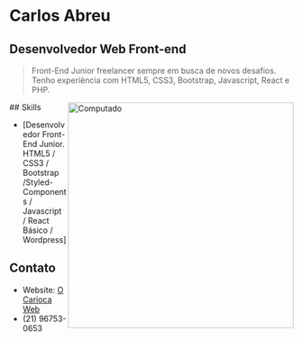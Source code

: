 
# Carlos Abreu
## Desenvolvedor Web Front-end 

> Front-End Junior freelancer sempre em busca de novos desafios.
Tenho experiência com HTML5, CSS3, Bootstrap, Javascript, React e PHP.
<img src="https://raw.githubusercontent.com/MicaelliMedeiros/micaellimedeiros/master/image/computer-illustration.png" min-width="400px" max-width="400px" width="400px" align="right" alt="Computado">
## Skills

- [Desenvolvedor Front-End Junior. HTML5 / CSS3 / Bootstrap /Styled-Components / Javascript / React Básico / Wordpress]

## Contato

- Website: [O Carioca Web](https://ocariocaweb.gatsbyjs.io/)
- (21) 96753-0653





  
